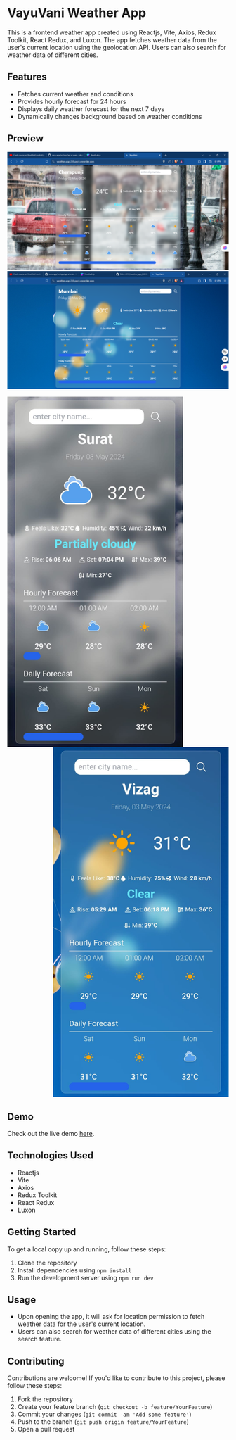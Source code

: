 # VayuVani Weather App

This is a frontend weather app created using Reactjs, Vite, Axios, Redux Toolkit, React Redux, and Luxon. The app fetches weather data from the user's current location using the geolocation API. Users can also search for weather data of different cities.

## Features

- Fetches current weather and conditions
- Provides hourly forecast for 24 hours
- Displays daily weather forecast for the next 7 days
- Dynamically changes background based on weather conditions

## Preview

![Preview Image 1](./src//assets/images/preview_1.PNG)
![Preview Image 2](./src//assets/images/preview_2.PNG)

<p align="left"><img src="./src/assets/images/preview_3.jpeg" alt="Preview Image 1" width="400" align="left" /></p>

<p align="right"><img src="./src/assets/images/preview_4.jpeg" alt="Preview Image 2" width="400"/></p>

## Demo

Check out the live demo [here](https://weather-app-2-0-pxo1.onrender.com).

## Technologies Used

- Reactjs
- Vite
- Axios
- Redux Toolkit
- React Redux
- Luxon

## Getting Started

To get a local copy up and running, follow these steps:

1. Clone the repository
2. Install dependencies using `npm install`
3. Run the development server using `npm run dev`

## Usage

- Upon opening the app, it will ask for location permission to fetch weather data for the user's current location.
- Users can also search for weather data of different cities using the search feature.

## Contributing

Contributions are welcome! If you'd like to contribute to this project, please follow these steps:

1. Fork the repository
2. Create your feature branch (`git checkout -b feature/YourFeature`)
3. Commit your changes (`git commit -am 'Add some feature'`)
4. Push to the branch (`git push origin feature/YourFeature`)
5. Open a pull request
